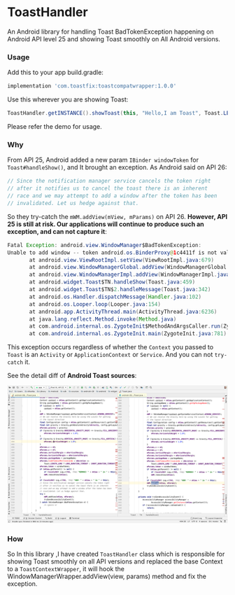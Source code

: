 # ToastHandler
An Android library for handling Toast BadTokenException happening on Android API level 25 and showing Toast smoothly on All Android versions.


### Usage 

Add this to your app build.gradle:

```groovy
implementation 'com.toastfix:toastcompatwrapper:1.0.0'
```

Use this wherever you are showing Toast:

```java
ToastHandler.getINSTANCE().showToast(this, "Hello,I am Toast", Toast.LENGTH_SHORT);
```

Please refer the demo for usage.


### Why

From API 25, Android added a new param `IBinder windowToken` for `Toast#handleShow()`, and It brought an exception. 
As Android said on API 26: 

```java
// Since the notification manager service cancels the token right
// after it notifies us to cancel the toast there is an inherent
// race and we may attempt to add a window after the token has been
// invalidated. Let us hedge against that.
```

So they try-catch the `mWM.addView(mView, mParams)` on API 26. **However, API 25 is still at risk. Our applications will continue to produce such an exception, and can not capture it**: 

```java
Fatal Exception: android.view.WindowManager$BadTokenException: 
Unable to add window -- token android.os.BinderProxy@1c4411f is not valid; is your activity running?
       at android.view.ViewRootImpl.setView(ViewRootImpl.java:679)
       at android.view.WindowManagerGlobal.addView(WindowManagerGlobal.java:342)
       at android.view.WindowManagerImpl.addView(WindowManagerImpl.java:94)
       at android.widget.Toast$TN.handleShow(Toast.java:459)
       at android.widget.Toast$TN$2.handleMessage(Toast.java:342)
       at android.os.Handler.dispatchMessage(Handler.java:102)
       at android.os.Looper.loop(Looper.java:154)
       at android.app.ActivityThread.main(ActivityThread.java:6236)
       at java.lang.reflect.Method.invoke(Method.java)
       at com.android.internal.os.ZygoteInit$MethodAndArgsCaller.run(ZygoteInit.java:891)
       at com.android.internal.os.ZygoteInit.main(ZygoteInit.java:781)
```

This exception occurs regardless of whether the `Context` you passed to `Toast` is an `Activity` or `ApplicationContext` or `Service`. And you can not `try-catch` it. 
 
 See the detail diff of **Android Toast sources**: 

![ToastDiff.png](diff/ToastDiff.png)

### How

So In this library ,I have created `ToastHandler` class which is responsible for showing Toast smoothly on all API versions and replaced the base Context to a `ToastContextWrapper`, it will hook the WindowManagerWrapper.addView(view, params) method and fix the exception.







